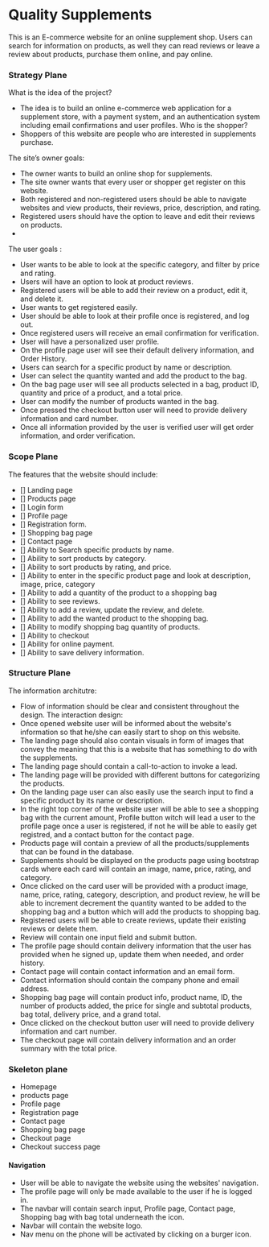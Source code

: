 # Quality Supplements 
This is an E-commerce website for an online supplement shop. Users can search for information on products, as well they can read reviews or leave a review about products, purchase them online, and pay online.
### Strategy Plane
 What is the idea of the project?
 - The idea is to build an online e-commerce web application for a supplement store, with a payment system, and an authentication system including email confirmations and user profiles.
  Who is the shopper?
- Shoppers of this website are people who are interested in supplements purchase.

The site’s owner goals:
- The owner wants to build an online shop for supplements.
- The site owner wants that every user or shopper get register on this website.
- Both registered and non-registered users should be able to navigate websites and view products, their reviews, price, description, and rating.
- Registered users should have the option to leave and edit their reviews on products.
- 
The user goals :
- User wants to be able to look at the specific category, and filter by price and rating.
- Users will have an option to look at product reviews.
- Registered users will be able to add their review on a product, edit it, and delete it.
- User wants to get registered easily.
- User should be able to look at their profile once is registered, and log out.
- Once registered users will receive an email confirmation for verification.
- User will have a personalized user profile. 
- On the profile page user will see their default delivery information, and Order History.
- Users can search for a specific product by name or description.
- User can select the quantity wanted and add the product to the bag.
- On the bag page user will see all products selected in a bag, product ID, quantity and price of a product, and a total price.
- User can modify the number of products wanted in the bag.
- Once pressed the checkout button user will need to provide delivery information and card number.
- Once all information provided by the user is verified user will get order information, and order verification.
### Scope Plane
The features that the website should include:
- [] Landing page
- [] Products page
- [] Login form
- [] Profile page
- [] Registration form.
- [] Shopping bag page 
- [] Contact page
- [] Ability to Search specific products by name.
- [] Ability to sort products by category.
- [] Ability to sort products by rating, and price.
- [] Ability to enter in the specific product page and look at description, image, price, category
- [] Ability to add a quantity of the product to a shopping bag
- [] Ability to see reviews.
- [] Ability to add a review, update the review, and delete.
- [] Ability to add the wanted product to the shopping bag.
- [] Ability to modify shopping bag quantity of products.
- [] Ability to checkout
- [] Ability for online payment.
- [] Ability to save delivery information.
### Structure Plane
The information architutre:
- Flow of information should be clear and consistent throughout the design.
The interaction design:
- Once opened website user will be informed about the website's information so that he/she can easily start to shop on this website. 
- The landing page should also contain visuals in form of images that convey the meaning that this is a website that has something to do with the supplements.
- The landing page should contain a call-to-action to invoke a lead.
- The landing page will be provided with different buttons for categorizing the products.
- On the landing page user can also easily use the search input to find a specific product by its name or description.
- In the right top corner of the website user will be able to see a shopping bag with the current amount, Profile button witch will lead a user to the profile page once a user is registered, if not he will be able to easily get registred, and a contact button for the contact page.
- Products page will contain a preview of all the products/supplements that can be found in the database.
- Supplements should be displayed on the products page using bootstrap cards where each card will contain an image, name, price, rating, and category.
- Once clicked on the card user will be provided with a product image, name, price, rating, category, description, and product review, he will be able to increment decrement the quantity wanted to be added to the shopping bag and a button which will add the products to shopping bag.
- Registered users will be able to create reviews, update their existing reviews or delete them.
- Review will contain one input field and submit button.
- The profile page should contain delivery information that the user has provided when he signed up, update them when needed, and order history.
- Contact page will contain contact information and an email form.
- Contact information should contain the company phone and email address.
- Shopping bag page will contain product info, product name, ID, the number of products added, the price for single and subtotal products, bag total, delivery price, and a grand total.
- Once clicked on the checkout button user will need to provide delivery information and cart number.
- The checkout page will contain delivery information and an order summary with the total price.
### Skeleton plane
- Homepage
- products page
- Profile page
- Registration page
- Contact page
- Shopping bag page
- Checkout page
- Checkout success page
#### Navigation
- User will be able to navigate the website using the websites' navigation.
- The profile page will only be made available to the user if he is logged in.
- The navbar will contain search input, Profile page, Contact page, Shopping bag with bag total underneath the icon.
- Navbar will contain the website logo.
- Nav menu on the phone will be activated by clicking on a burger icon.